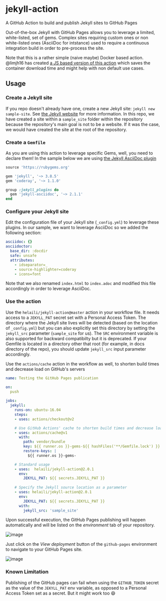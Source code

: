 # jekyll-action
A GitHub Action to build and publish Jekyll sites to GitHub Pages

Out-of-the-box Jekyll with GitHub Pages allows you to leverage a limited, white-listed, set of gems. Complex sites requiring custom ones or non white-listed ones (AsciiDoc for intstance) used to require a continuous integration build in order to pre-process the site.

Note that this is a rather simple (naive maybe) Docker based action. @limjh16 has created [a JS based version of this action](https://github.com/limjh16/jekyll-action-ts) which saves the container download time and might help with non default use cases. 


## Usage

### Create a Jekyll site
If you repo doesn't already have one, create a new Jekyll site:  `jekyll new sample-site`. See [the Jekyll website](https://jekyllrb.com/) for more information. In this repo, we have created a site within a `sample_site` folder within the repository because the repository's main goal is not to be a website. If it was the case, we would have created the site at the root of the repository.

### Create a `Gemfile`
As you are using this action to leverage specific Gems, well, you need to declare them! In the sample below we are using [the Jekyll AsciiDoc plugin](https://github.com/asciidoctor/jekyll-asciidoc)

```Ruby
source 'https://rubygems.org'

gem 'jekyll', '~> 3.8.5'
gem 'coderay', '~> 1.1.0'

group :jekyll_plugins do
  gem 'jekyll-asciidoc', '~> 2.1.1'
end

```

### Configure your Jekyll site
Edit the configuration file of your Jekyll site (`_config.yml`) to leverage these plugins. In our sample, we want to leverage AsciiDoc so we added the following section:

```yaml
asciidoc: {}
asciidoctor:
  base_dir: :docdir
  safe: unsafe
  attributes:
    - idseparator=_
    - source-highlighter=coderay
    - icons=font
```

Note that we also renamed `index.html` to `index.adoc` and modified this file accordingly in order to leverage AsciiDoc.

### Use the action
Use the `helaili/jekyll-action@master` action in your workflow file. It needs access to a `JEKYLL_PAT` secret set with a Personal Access Token. The directory where the Jekyll site lives will be detected (based on the location of `_config.yml`) but you can also explicitly set this directory by setting the `jekyll_src` parameter (`sample_site` for us). The `SRC` environment variable is also supported for backward compatibilty but it is deprecated.
If your Gemfile is located in a directory other that root (for example, in docs directory of the repo), you should update `jekyll_src` input parameter accordingly.

Use the `actions/cache` action in the workflow as well, to shorten build times and decrease load on GitHub's servers

```yaml
name: Testing the GitHub Pages publication

on:
  push
    
jobs:
  jekyll:
    runs-on: ubuntu-16.04
    steps:
    - uses: actions/checkout@v2

    # Use GitHub Actions' cache to shorten build times and decrease load on servers
    - uses: actions/cache@v1
      with:
        path: vendor/bundle
        key: ${{ runner.os }}-gems-${{ hashFiles('**/Gemfile.lock') }}
        restore-keys: |
          ${{ runner.os }}-gems-

    # Standard usage
    - uses:  helaili/jekyll-action@2.0.1
      env:
        JEKYLL_PAT: ${{ secrets.JEKYLL_PAT }}
    
    # Specify the Jekyll source location as a parameter
    - uses: helaili/jekyll-action@2.0.1
      env:
        JEKYLL_PAT: ${{ secrets.JEKYLL_PAT }}
      with:
        jekyll_src: 'sample_site'
```

Upon successful execution, the GitHub Pages publishing will happen automatically and will be listed on the *_environment_* tab of your repository. 

![image](https://user-images.githubusercontent.com/2787414/51083469-31e29700-171b-11e9-8f10-8c02dd485f83.png)

Just click on the *_View deployment_* button of the `github-pages` environment to navigate to your GitHub Pages site.

![image](https://user-images.githubusercontent.com/2787414/51083411-188d1b00-171a-11e9-9a25-f8b06f33053e.png)

### Known Limitation
Publishing of the GitHub pages can fail when using the `GITHUB_TOKEN` secret as the value of the `JEKYLL_PAT` env variable, as opposed to a Personal Access Token set as a secret. But it might work too :smile: 
